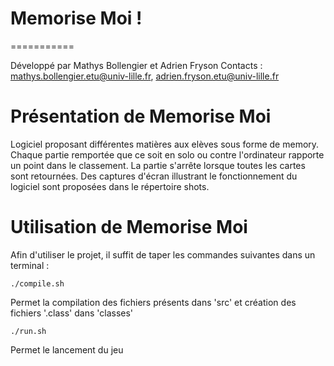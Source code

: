 # Memorise Moi !
===========

Développé par Mathys Bollengier et Adrien Fryson
Contacts : mathys.bollengier.etu@univ-lille.fr, adrien.fryson.etu@univ-lille.fr

# Présentation de Memorise Moi

Logiciel proposant différentes matières aux elèves sous forme de memory.
Chaque partie remportée que ce soit en solo ou contre l'ordinateur rapporte un point dans le classement. La partie s'arrête lorsque toutes les cartes sont retournées. Des captures d'écran illustrant le fonctionnement du logiciel sont proposées dans le répertoire shots.


# Utilisation de Memorise Moi

Afin d'utiliser le projet, il suffit de taper les commandes suivantes dans un terminal :

```
./compile.sh
```
Permet la compilation des fichiers présents dans 'src' et création des fichiers '.class' dans 'classes'

```
./run.sh
```
Permet le lancement du jeu
